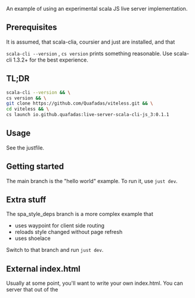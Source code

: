 An example of using an experimental scala JS live server implementation.

## Prerequisites

It is assumed, that scala-clia, coursier and just are installed, and that

`scala-cli --version` ,  `cs version` prints something reasonable. Use scala-cli 1.3.2+ for the best experience.

## TL;DR

```sh
scala-cli --version && \
cs version && \
git clone https://github.com/Quafadas/viteless.git && \
cd viteless && \
cs launch io.github.quafadas:live-server-scala-cli-js_3:0.1.1
```

## Usage

See the justfile.

## Getting started
The main branch is the "hello world" example. To run it, use `just dev`.

## Extra stuff
The spa_style_deps branch is a more complex example that
- uses waypoint for client side routing
- reloads style changed without page refresh
- uses shoelace

Switch to that branch and run `just dev`.

## External index.html
Usually at some point, you'll want to write your own index.html. You can server that out of the
